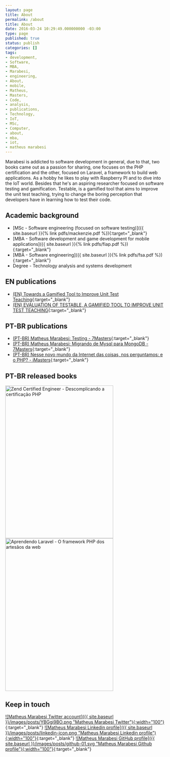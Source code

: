 ```yaml
---
layout: page
title: About
permalink: /about
title: About
date: 2016-03-24 10:29:49.000000000 -03:00
type: page
published: true
status: publish
categories: []
tags:
- development,
- Software,
- MBA,
- Marabesi,
- engineering,
- About,
- mobile,
- Matheus,
- Masters,
- Code,
- analysis,
- publications,
- Technology,
- IoT,
- MSc,
- Computer,
- about,
- mba,
- iot,
- matheus marabesi
---
```


Marabesi is addicted to software development in general, due to that,
two books came out as a passion for sharing, one focuses on the PHP certification
and the other, focused on Laravel, a framework to build web applications. As a
hobby he likes to play with Raspberry PI and to dive into the IoT world.
Besides that  he's an aspiring researcher focused on software testing and
gamification. Testable, is a gamified tool that aims to improve the unit test
teaching, trying to change the boring perception that developers have
in learning how to test their code.

## Academic background

- [MSc - Software engineering (focused on software testing)]({{ site.baseurl }}{% link pdfs/mackenzie.pdf %}){:target="_blank"}
- [MBA - Software development and game development for mobile applications]({{ site.baseurl }}{% link pdfs/fiap.pdf %}){:target="_blank"}
- [MBA - Software engineering]({{ site.baseurl }}{% link pdfs/fsa.pdf %}){:target="_blank"}
- Degree - Technology analysis and systems development

## EN publications

- [(EN) Towards a Gamified Tool to Improve Unit Test Teaching](https://ieeexplore.ieee.org/document/8994972){:target="_blank"}
- [(EN) EVALUATION OF TESTABLE, A GAMIFIED TOOL TO IMPROVE UNIT TEST TEACHING](http://dx.doi.org/10.21125/inted.2020.0150){:target="_blank"}

## PT-BR publications

- [(PT-BR) Matheus Marabesi: Testing - 7Masters](https://www.youtube.com/watch?v=umHgZ-34znM&list=PLASrXUpwQG6dE9cPnJZvAm1iaXq0iIrix&index=64){:target="_blank"}
- [(PT-BR) Matheus Marabesi: Migrando de Mysql para MongoDB - 7Masters](https://www.youtube.com/watch?v=ArZULyHLZhE){:target="_blank"}
- [(PT-BR) Nesse novo mundo da Internet das coisas, nos perguntamos: e o PHP? - iMasters](http://imasters.com.br/linguagens/php/nesse-novo-mundo-da-internet-das-coisas-nos-perguntamos-e-o-php){:target="_blank"}

## PT-BR released books

<a href="https://www.casadocodigo.com.br/pages/sumario-certificacao-php" target="_blank">
  <img class="wp-image-836 size-full" title="Zend Certified Engineer - Descomplicando a certificação PHP" src="{{ site.baseurl }}/images/posts/book.jpeg" alt="Zend Certified Engineer - Descomplicando a certificação PHP" width="340" height="480" />
</a>
<a href="https://novatec.com.br/livros/aprendendo-laravel/" target="_blank">
  <img class="wp-image-836 size-full" title="Aprendendo Laravel - O framework PHP dos artesãos da web" src="https://s3.novatec.com.br/capas-ampliadas/capa-ampliada-9788575226285.jpg"
  alt="Aprendendo Laravel - O framework PHP dos artesãos da web" width="340" height="480" />
</a>

## Keep in touch

[![Matheus Marabesi Twitter account]({{ site.baseurl }}/images/posts/YBGgi9BO.png "Matheus Marabesi Twitter"){:width="100"}](https://twitter.com/MatheusMarabesi){:target="_blank"}
[![Matheus Marabesi Linkedin profile]({{ site.baseurl }}/images/posts/linkedin-icon.png "Matheus Marabesi Linkedin profile"){:width="100"}](https://br.linkedin.com/in/marabesi){:target="_blank"}
[![Matheus Marabesi GitHub profile]({{ site.baseurl }}/images/posts/github-01.svg "Matheus Marabesi Github profile"){:width="100"}](http://github.com/marabesi){:target="_blank"}
